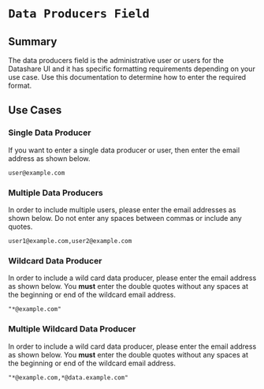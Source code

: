 # ```Data Producers Field```
## Summary
The data producers field is the administrative user or users for the Datashare UI and it has specific formatting requirements depending on your use case. Use this documentation to determine how to enter the required format.

## Use Cases

### Single Data Producer
If you want to enter a single data producer or user, then enter the email address as shown below. 

```
user@example.com
```

### Multiple Data Producers
In order to include multiple users, please enter the email addresses as shown below. Do not enter any spaces between commas or include any quotes.

```
user1@example.com,user2@example.com
```

### Wildcard Data Producer
In order to include a wild card data producer, please enter the email address as shown below. You **must** enter the double quotes without any spaces at the beginning or end of the wildcard email address. 

```
"*@example.com"
```


### Multiple Wildcard Data Producer
In order to include a wild card data producer, please enter the email address as shown below. You **must** enter the double quotes without any spaces at the beginning or end of the wildcard email address. 

```
"*@example.com,*@data.example.com"
```
